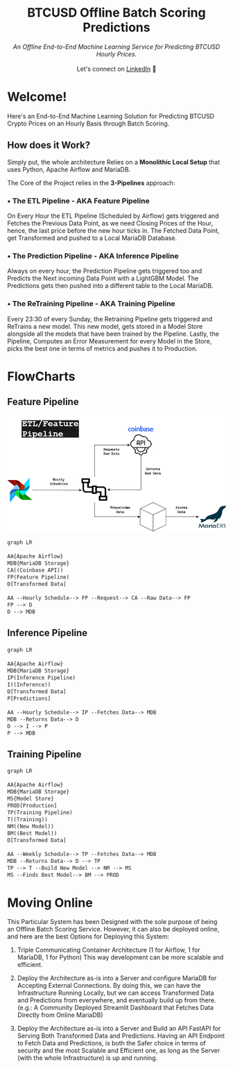 <div align="center">
    <h1>BTCUSD Offline Batch Scoring Predictions</h1>
    <i>An Offline End-to-End Machine Learning Service for Predicting BTCUSD Hourly Prices.</i>
</div>

<br />

<div align="center">
    Let's connect  on <a href="https://www.linkedin.com/in/andrea-amedeo.serravalle/">LinkedIn</a> 🤗
</div>

# Welcome!

Here's an End-to-End Machine Learning Solution for Predicting BTCUSD Crypto Prices on an Hourly Basis through Batch Scoring.

## How does it Work?

Simply put, the whole architecture Relies on a **Monolithic Local Setup** that uses Python, Apache Airflow and MariaDB.

The Core of the Project relies in the **3-Pipelines** approach:

### • The ETL Pipeline - AKA Feature Pipeline

On Every Hour the ETL Pipeline (Scheduled by Airflow) gets triggered and Fetches the Previous Data Point, as we need Closing Prices of the Hour, hence, the last price before the new hour ticks in.
The Fetched Data Point, get Transformed and pushed to a Local MariaDB Database.

### • The Prediction Pipeline - AKA Inference Pipeline

Always on every hour, the Prediction Pipeline gets triggered too and Predicts the Next incoming Data Point with a LightGBM Model.
The Predictions gets then pushed into a different table to the Local MariaDB.

### • The ReTraining Pipeline - AKA Training Pipeline

Every 23:30 of every Sunday, the Retraining Pipeline gets triggered and ReTrains a new model.
This new model, gets stored in a Model Store alongside all the models that have been trained by the Pipeline.
Lastly, the Pipeline, Computes an Error Measurement for every Model in the Store, picks the best one in terms of metrics and pushes it to Production.

# FlowCharts

## Feature Pipeline

<img
  src="./ETLPipeline.png">

```mermaid
graph LR

AA{Apache Airflow}
MDB{MariaDB Storage}
CA((Coinbase API))
FP(Feature Pipeline)
D[Transformed Data]

AA --Hourly Schedule--> FP --Request--> CA --Raw Data--> FP
FP --> D
D --> MDB
```
## Inference Pipeline
```mermaid
graph LR

AA{Apache Airflow}
MDB{MariaDB Storage}
IP(Inference Pipeline)
I((Inference))
D[Transformed Data]
P[Predictions]

AA --Hourly Schedule--> IP --Fetches Data--> MDB
MDB --Returns Data--> D
D --> I --> P
P --> MDB
```
## Training Pipeline
```mermaid
graph LR

AA{Apache Airflow}
MDB{MariaDB Storage}
MS{Model Store}
PROD[Production]
TP(Training Pipeline)
T((Training))
NM((New Model))
BM((Best Model))
D[Transformed Data]

AA --Weekly Schedule--> TP --Fetches Data--> MDB
MDB --Returns Data--> D --> TP
TP --> T --Build New Model --> NM --> MS
MS --Finds Best Model--> BM --> PROD
```

# Moving Online

This Particular System has been Designed with the sole purpose of being an Offline Batch Scoring Service.
However, it can also be deployed online, and here are the best Options for Deploying this System:

1. Triple Communicating Container Architecture (1 for Airflow, 1 for MariaDB, 1 for Python)
	This way development can be more scalable and efficient.
2. Deploy the Architecture as-is into a Server and configure MariaDB for Accepting External Connections.
	By doing this, we can have the Infrastructure Running Locally, but we can access Transformed Data and Predictions from everywhere, and eventually build up from there. (e.g.: A Community Deployed Streamlit Dashboard that Fetches Data Directly from Online MariaDB)
	
3. Deploy the Architecture as-is into a Server and Build an API FastAPI for Serving Both Transformed Data and Predictions.
	Having an API Endpoint to Fetch Data and Predictions, is both the Safer choice in terms of security and the most Scalable and Efficient one, as long as the Server (with the whole Infrastructure) is up and running.
